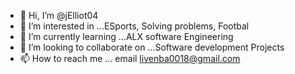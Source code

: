 - 👋 Hi, I’m @jElliot04
- 👀 I’m interested in ...ESports, Solving problems, Footbal
- 🌱 I’m currently learning ...ALX software Engineering
- 💞️ I’m looking to collaborate on ...Software development Projects
- 📫 How to reach me ... email livenba0018@gmail.com

<!---
jElliot04/jElliot04 is a ✨ special ✨ repository because its `README.md` (this file) appears on your GitHub profile.
You can click the Preview link to take a look at your changes.
--->
